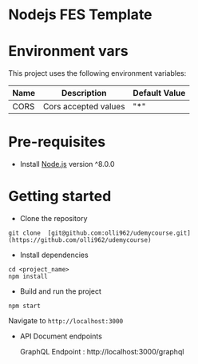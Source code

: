 # Nodejs FES Template

# Environment vars

This project uses the following environment variables:

| Name | Description          | Default Value |
| ---- | -------------------- | ------------- |
| CORS | Cors accepted values | "\*"          |

# Pre-requisites

- Install [Node.js](https://nodejs.org/en/) version ^8.0.0

# Getting started

- Clone the repository

```
git clone  [git@github.com:olli962/udemycourse.git](https://github.com/olli962/udemycourse)
```

- Install dependencies

```
cd <project_name>
npm install
```

- Build and run the project

```
npm start
```

Navigate to `http://localhost:3000`

- API Document endpoints

  GraphQL Endpoint : http://localhost:3000/graphql
